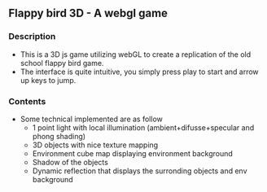 ## Flappy bird 3D - A webgl game

### Description
- This is a 3D js game utilizing webGL to create a replication of the old school flappy bird game.
- The interface is quite intuitive, you simply press play to start and arrow up keys to jump.

### Contents
- Some technical implemented are as follow
  - 1 point light with local illumination (ambient+difusse+specular and phong shading)
  - 3D objects with nice texture mapping
  - Environment cube map displaying environment background
  - Shadow of the objects
  - Dynamic reflection that displays the surronding objects and env background
